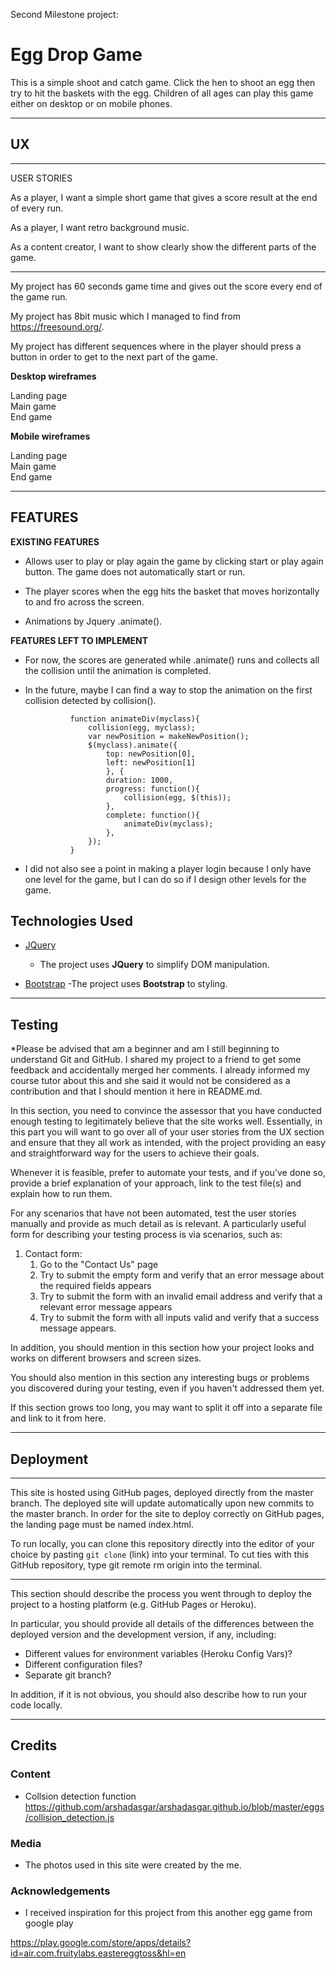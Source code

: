 Second Milestone project:

# Egg Drop Game

This is a simple shoot and catch game. Click the hen to shoot an egg then try to hit the baskets with the egg. 
Children of all ages can play this game either on desktop or on mobile phones.

-----
 
## UX
-----

USER STORIES 


As a player, I want a simple short game that gives a score result at the end of every run.

As a player, I want retro background music.

As a content creator, I want to show clearly show the different parts of the game. 

----------------
My project has 60 seconds game time and gives out the score every end of the game run. 

My project has 8bit music which I managed to find from https://freesound.org/.

My project has different sequences where in the player should press a button in order to get to the next part of the game. 


**Desktop wireframes**

<a ref="/wireframes/desktop_landingpage.png" alt="desktop">Landing page</a><br>
<a ref="/wireframes/desktop_main_game.png" alt="desktop">Main game</a><br>
<a ref="/wireframes/desktop_end_game.png" alt="desktop">End game</a>

**Mobile wireframes**

<a ref="/wireframes/mobile_landing_page.png" alt="mobile">Landing page</a><br>
<a ref="/wireframes/mobile_main_game.png" alt="mobile">Main game</a><br>
<a ref="/wireframes/mobile_end_game.png" alt="mobile">End game</a><br>

-----

FEATURES
---------------

**EXISTING FEATURES**

* Allows user to play or play again the game by clicking start or play again button.
    The game does not automatically start or run. 

* The player scores when the egg hits the basket that moves horizontally to and fro across the screen.

* Animations by Jquery .animate().

**FEATURES LEFT TO IMPLEMENT**

* For now, the scores are generated while .animate() runs and collects all the collision until the animation is completed.
* In the future, maybe I can find a way to stop the animation on the first collision detected by collision().

                function animateDiv(myclass){
                    collision(egg, myclass);
                    var newPosition = makeNewPosition();
                    $(myclass).animate({ 
                        top: newPosition[0], 
                        left: newPosition[1] 
                        }, {
                        duration: 1000, 
                        progress: function(){
                            collision(egg, $(this));
                        },
                        complete: function(){
                            animateDiv(myclass);
                        },
                    });
                }
* I did not also see a point in making a player login because I only have one level for the game,
but I can do so if I design other levels for the game.

## Technologies Used

- [JQuery](https://jquery.com)
    - The project uses **JQuery** to simplify DOM manipulation.

- [Bootstrap](https://getbootstrap.com/)
    -The project uses **Bootstrap** to styling.

---------------------------------------------
## Testing

*Please be advised that am a beginner and am I still beginning to understand Git and GitHub. I shared my project to a friend to get some feedback and accidentally merged her comments. I already informed my course tutor about this and she said it would not be considered as a contribution and that I should mention it here in README.md.

In this section, you need to convince the assessor that you have conducted enough testing to legitimately believe that the site works well. Essentially, in this part you will want to go over all of your user stories from the UX section and ensure that they all work as intended, with the project providing an easy and straightforward way for the users to achieve their goals.

Whenever it is feasible, prefer to automate your tests, and if you've done so, provide a brief explanation of your approach, link to the test file(s) and explain how to run them.

For any scenarios that have not been automated, test the user stories manually and provide as much detail as is relevant. A particularly useful form for describing your testing process is via scenarios, such as:

1. Contact form:
    1. Go to the "Contact Us" page
    2. Try to submit the empty form and verify that an error message about the required fields appears
    3. Try to submit the form with an invalid email address and verify that a relevant error message appears
    4. Try to submit the form with all inputs valid and verify that a success message appears.

In addition, you should mention in this section how your project looks and works on different browsers and screen sizes.

You should also mention in this section any interesting bugs or problems you discovered during your testing, even if you haven't addressed them yet.

If this section grows too long, you may want to split it off into a separate file and link to it from here.

-------------
## Deployment
-------------
This site is hosted using GitHub pages, deployed directly from the master branch. The deployed site will update automatically upon new commits to the master branch. 
In order for the site to deploy correctly on GitHub pages, the landing page must be named index.html.

To run locally, you can clone this repository directly into the editor of your choice by pasting `git clone`
 (link) into your terminal. To cut ties with this GitHub repository,
 type git remote rm origin into the terminal.

 ----


This section should describe the process you went through to deploy the project to a hosting platform (e.g. GitHub Pages or Heroku).

In particular, you should provide all details of the differences between the deployed version and the development version, if any, including:
- Different values for environment variables (Heroku Config Vars)?
- Different configuration files?
- Separate git branch?

In addition, if it is not obvious, you should also describe how to run your code locally.

-----
## Credits
### Content

* Collsion detection function https://github.com/arshadasgar/arshadasgar.github.io/blob/master/eggs/collision_detection.js


### Media
- The photos used in this site were created by the me.

### Acknowledgements

- I received inspiration for this project from this another egg game from google play

https://play.google.com/store/apps/details?id=air.com.fruitylabs.eastereggtoss&hl=en
